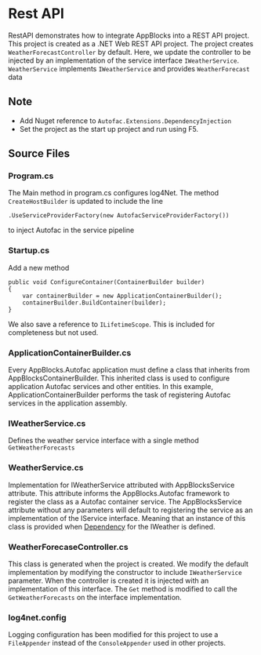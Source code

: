 # Rest API 

RestAPI demonstrates how to integrate AppBlocks into a REST API project. This project is created as a .NET Web REST API project. The project creates
`WeatherForecastController` by default. Here, we update the controller to be injected by an implementation of the service interface `IWeatherService`. `WeatherService` implements `IWeatherService` and provides `WeatherForecast` data

## Note
* Add Nuget reference to `Autofac.Extensions.DependencyInjection`
* Set the project as the start up project and run using F5.

## Source Files

### Program.cs
The Main method in program.cs configures log4Net. The method `CreateHostBuilder` is updated to include the line 
```
.UseServiceProviderFactory(new AutofacServiceProviderFactory())
```
to inject Autofac in the service pipeline

### Startup.cs
Add a new method 
```
public void ConfigureContainer(ContainerBuilder builder)
{
    var containerBuilder = new ApplicationContainerBuilder();
    containerBuilder.BuildContainer(builder);
}
```
We also save a reference to `ILifetimeScope`. This is included for completeness but not used. 

### ApplicationContainerBuilder.cs
Every AppBlocks.Autofac application must define a class that inherits from AppBlocksContainerBuilder. This inherited class is used to configure application Autofac services and other entities. In this example, ApplicationContainerBuilder performs the task of registering Autofac services in the application assembly. 

### IWeatherService.cs
Defines the weather service interface with a single method `GetWeatherForecasts`

### WeatherService.cs
Implementation for IWeatherService attributed with AppBlocksService attribute. This attribute informs the AppBlocks.Autofac framework to register the class as a Autofac container service. The AppBlocksService attribute without any parameters will default to registering the service as an implementation of the IService interface. Meaning that an instance of this class is provided when [Dependency](https://en.wikipedia.org/wiki/Dependency_injection) for the IWeather is defined. 

### WeatherForecaseController.cs
This class is generated when the project is created. We modify the default implementation by modifying the constructor to include `IWeatherService` parameter. When the controller is created it is injected with an implementation of this interface. The `Get` method is modified to call the `GetWeatherForecasts` on the interface implementation.

### log4net.config
Logging configuration has been modified for this project to use a `FileAppender` instead of the `ConsoleAppender` used in other projects. 
